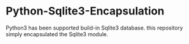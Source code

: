# Python-Sqlite3-Encapsulation
Python3 has been supported build-in Sqlite3 database. this repository simply encapsulated the Sqlite3 module.

